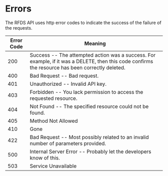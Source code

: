 # Errors

The RFDS API uses http error codes to indicate the success of the failure of the requests.


Error Code | Meaning
---------- | -------
200 | Success -- The attempted action was a success. For example, if it was a DELETE, then this code confirms the resource has been correctly deleted.
400 | Bad Request -- Bad request.
401 | Unauthorized -- Invalid API key.
403 | Forbidden -- You lack permission to access the requested resource.
404 | Not Found -- The specified resource could not be found.
405 | Method Not Allowed
410 | Gone
422 | Bad Request -- Most possibly related to an invalid number of parameters provided.
500 | Internal Server Error -- Probably let the developers know of this.
503 | Service Unavailable
